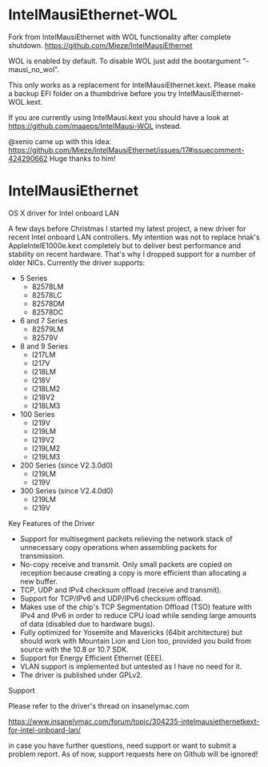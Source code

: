 # IntelMausiEthernet-WOL
Fork from IntelMausiEthernet with WOL functionality after complete shutdown.
https://github.com/Mieze/IntelMausiEthernet

WOL is enabled by default.
To disable WOL just add the bootargument "-mausi_no_wol".

This only works as a replacement for IntelMausiEthernet.kext.
Please make a backup EFI folder on a thumbdrive before you try IntelMausiEthernet-WOL.kext.

If you are currently using IntelMausi.kext you should have a look at https://github.com/maaeps/IntelMausi-WOL instead.

@xenio came up with this idea:
https://github.com/Mieze/IntelMausiEthernet/issues/17#issuecomment-424290662
Huge thanks to him!

# IntelMausiEthernet
OS X driver for Intel onboard LAN

A few days before Christmas I started my latest project, a new driver for recent Intel onboard LAN controllers. My intention was not to replace hnak's AppleIntelE1000e.kext completely but to deliver best performance and stability on recent hardware. That's why I dropped support for a number of older NICs. Currently the driver supports:
 
- 5 Series
  - 82578LM
  - 82578LC
  - 82578DM
  - 82578DC
- 6 and 7 Series
  - 82579LM
  - 82579V
- 8 and 9 Series
  - I217LM
  - I217V
  - I218LM
  - I218V
  - I218LM2
  - I218V2
  - I218LM3
- 100 Series
  - I219V
  - I219LM
  - I219V2
  - I219LM2
  - I219LM3
- 200 Series (since V2.3.0d0)
  - I219LM
  - I219V
- 300 Series (since V2.4.0d0)
  - I219LM
  - I219V

Key Features of the Driver
- Support for multisegment packets relieving the network stack of unnecessary copy operations when assembling packets for transmission.
- No-copy receive and transmit. Only small packets are copied on reception because creating a copy is more efficient than allocating a new buffer.
- TCP, UDP and IPv4 checksum offload (receive and transmit).
- Support for TCP/IPv6 and UDP/IPv6 checksum offload.
- Makes use of the chip's TCP Segmentation Offload (TSO) feature with IPv4 and IPv6 in order to reduce CPU load while sending large amounts of data (disabled due to hardware bugs).
- Fully optimized for Yosemite and Mavericks (64bit architecture) but should work with Mountain Lion and Lion too, provided you build from source with the 10.8 or 10.7 SDK.
- Support for Energy Efficient Ethernet (EEE).
- VLAN support is implemented but untested as I have no need for it.
- The driver is published under GPLv2.

Support

Please refer to the driver's thread on insanelymac.com

https://www.insanelymac.com/forum/topic/304235-intelmausiethernetkext-for-intel-onboard-lan/

in case you have further questions, need support or want to submit a problem report. As of now, support requests here on Github will be ignored!

